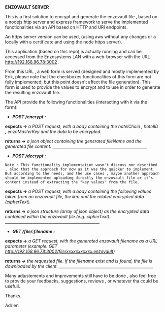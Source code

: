 **ENZOVAULT SERVER**

This is a first solution to encrypt and generate the enzovault file , based on a nodejs http server and express framework to serve the implemented functionalities via an API based on HTTP and URI endpoints.

An https server version can be used, (using aws without any changes or a locally with a certificate and using the node https server).

This application (based on this repo) is actually running and can be accessed from the Enzosystems LAN with a web-browser with the URL http://192.168.96.78:3002 .

From this URL , a web form is served (designed and mostly implemented by Erik, please note that the checkboxes functionalities of this form are not fully implemented, but this point doesn't affect the file generation). This form is used to provide the values to encrypt and to use in order to generate the resulting enzovault file.

The API provide the following functionalities (interacting with it via the form):

- _**POST /encrypt :**_

**expects ->** _a POST request, with a body containing the hotelChain , hotelID , enzoMasterKey and the data to be encrypted._

**returns ->** _a json object containing the generated fileName and the generated file content._
                    ________________________________________________

- _**POST /decrypt :**_

`Note : This functionality implementation wasn't discuss nor described , also that the approach for now as it was the quicker to implement. But according to the needs, and the use cases , maybe another approach should be implemented uploading directly the enzovault file or it's content instead of extracting the "key values" from the file.`

**expects ->** 
_a POST request, with a body containing the following values taken from an enzovault file, the ikm and the related encrypted data (cipherText)._

**returns ->** _a json structure (array of json object) as the encrypted data contained within the enzovault file (e.g. cipherText)._
                    ________________________________________________

- _**GET /file/:filename :**_

**expects ->** _a GET request, with the generated enzovault filename as a URL parameter (example: GET http://192.168.96.78:3002/file/xxxxxxxxxxx.enzovault)_

**returns ->** _the requested file. If the filename exist and is found, the file is downloaded by the client._
                    ________________________________________________

Many adjustements and improvements still have to be done , also feel free to provide your feedbacks, suggestions, reviews , or whatever tha could be usefull.

Thanks.


Adrien

